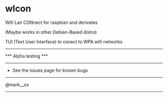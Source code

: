 wlcon
=====

Wifi Lan CONnect for raspbian and derivates

(Maybe works in other Debian-Based distro)

TUI (Text User Interface) to conect to WPA wifi networks

*********************
*** Alpha testing ***
*********************

* See the issues page for known bugs

*********************
@mark__os
*********************

